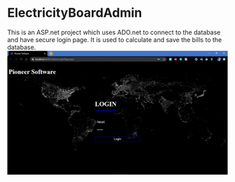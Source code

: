 # ElectricityBoardAdmin
This is an ASP.net project which uses ADO.net to connect to the database and have secure login page. It is used to calculate and save the bills to the database.
<img src="Screenshot (125).png"
raw="true"/>
